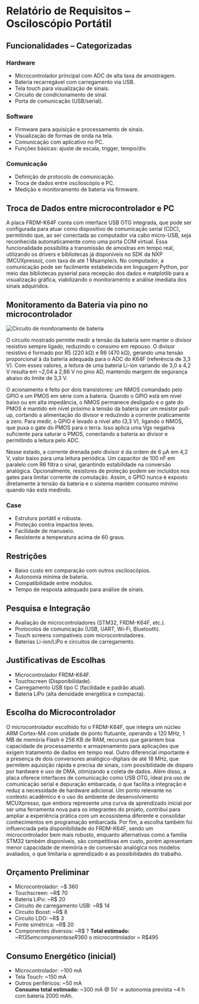 # Relatório de Requisitos – Osciloscópio Portátil

## Funcionalidades – Categorizadas
### Hardware
- Microcontrolador principal com ADC de alta taxa de amostragem.
- Bateria recarregável com carregamento via USB.
- Tela touch para visualização de sinais.
- Circuito de condicionamento de sinal.
- Porta de comunicação (USB/serial).

### Software
- Firmware para aquisição e processamento de sinais.
- Visualização de formas de onda na tela.
- Comunicação com aplicativo no PC.
- Funções básicas: ajuste de escala, trigger, tempo/div.

### Comunicação
- Definição de protocolo de comunicação.
- Troca de dados entre osciloscópio e PC.
- Medição e monitoramento de bateria via firmware.

## Troca de Dados entre microcontrolador e PC
A placa FRDM-K64F conta com interface USB OTG integrada, que pode ser configurada para atuar como dispositivo de comunicação serial (CDC), permitindo que, ao ser conectada ao computador via cabo micro-USB, seja reconhecida automaticamente como uma porta COM virtual. Essa funcionalidade possibilita a transmissão de amostras em tempo real, utilizando os drivers e bibliotecas já disponíveis no SDK da NXP (MCUXpresso), com taxa de até 1 Msample/s. No computador, a comunicação pode ser facilmente estabelecida em linguagem Python, por meio das bibliotecas pyserial para recepção dos dados e matplotlib para a visualização gráfica, viabilizando o monitoramento e análise imediata dos sinais adquiridos.

## Monitoramento da Bateria via pino no microcontrolador

![Circuito de monitoramento de bateria](etapa-1/circuito_entrada_AD.png)

O circuito mostrado permite medir a tensão da bateria sem manter o divisor resistivo sempre ligado, reduzindo o consumo em repouso. O divisor resistivo é formado por R5 (220 kΩ) e R6 (470 kΩ), gerando uma tensão proporcional à da bateria adequada para o ADC do K64F (referência de 3,3 V). Com esses valores, a leitura de uma bateria Li-ion variando de 3,0 a 4,2 V resulta em ~2,04 a 2,86 V no pino AD, mantendo margem de segurança abaixo do limite de 3,3 V.

O acionamento é feito por dois transistores: um NMOS comandado pelo GPIO e um PMOS em série com a bateria. Quando o GPIO está em nível baixo ou em alta impedância, o NMOS permanece desligado e o gate do PMOS é mantido em nível próximo à tensão da bateria por um resistor pull-up, cortando a alimentação do divisor e reduzindo a corrente praticamente a zero. Para medir, o GPIO é levado a nível alto (3,3 V), ligando o NMOS, que puxa o gate do PMOS para o terra. Isso aplica uma Vgs negativa suficiente para saturar o PMOS, conectando a bateria ao divisor e permitindo a leitura pelo ADC.

Nesse estado, a corrente drenada pelo divisor é da ordem de 6 µA em 4,2 V, valor baixo para uma leitura periódica. Um capacitor de 100 nF em paralelo com R6 filtra o sinal, garantindo estabilidade na conversão analógica. Opcionalmente, resistores de proteção podem ser incluídos nos gates para limitar corrente de comutação. Assim, o GPIO nunca é exposto diretamente à tensão da bateria e o sistema mantém consumo mínimo quando não está medindo.


### Case
- Estrutura portátil e robusta.
- Proteção contra impactos leves.
- Facilidade de manuseio.
- Resistente a temperatura acima de 60 graus.

## Restrições
- Baixo custo em comparação com outros osciloscópios.
- Autonomia mínima de bateria.
- Compatibilidade entre módulos.
- Tempo de resposta adequado para análise de sinais.

## Pesquisa e Integração
- Avaliação de microcontroladores (STM32, FRDM-K64F, etc.).
- Protocolos de comunicação (USB, UART, Wi-Fi, Bluetooth).
- Touch screens compatíveis com microcontroladores.
- Baterias Li-ion/LiPo e circuitos de carregamento.

## Justificativas de Escolhas
- Microcontrolador FRDM-K64F.
- Touchscreen (Disponibilidade).
- Carregamento USB tipo C (facilidade e padrão atual).
- Bateria LiPo (alta densidade energética e compacta).

## Escolha do Microcontrolador
O microcontrolador escolhido foi o FRDM-K64F, que integra um núcleo ARM Cortex-M4 com unidade de ponto flutuante, operando a 120 MHz, 1 MB de memória Flash e 256 KB de RAM, recursos que garantem boa capacidade de processamento e armazenamento para aplicações que exigem tratamento de dados em tempo real. Outro diferencial importante é a presença de dois conversores analógico-digitais de até 18 MHz, que permitem aquisição rápida e precisa de sinais, com possibilidade de disparo por hardware e uso de DMA, otimizando a coleta de dados. Além disso, a placa oferece interfaces de comunicação como USB OTG, ideal pra uso de comunicação serial e depuração embarcada, o que facilita a integração e reduz a necessidade de hardware adicional. Um ponto relevante no contexto acadêmico é o uso do ambiente de desenvolvimento MCUXpresso, que embora represente uma curva de aprendizado inicial por ser uma ferramenta nova para os integrantes do projeto, contribui para ampliar a experiência prática com um ecossistema diferente e consolidar conhecimentos em programação embarcada. Por fim, a escolha também foi influenciada pela disponibilidade do FRDM-K64F, sendo um microcontrolador bem mais robusto, enquanto alternativas como a família STM32 também disponíveis, são competitivas em custo, porém apresentam menor capacidade de memória e de conversão analógica nos modelos avaliados, o que limitaria o aprendizado e as possibilidades do trabalho.


## Orçamento Preliminar
- Microcontrolador: ~$ 360
- Touchscreen: ~R$ 70  
- Bateria LiPo: ~R$ 20 
- Circuito de carregamento USB: ~R$ 14
- Circuito Boost: ~R$ 8
- Circuito LDO: ~R$ 3
- Fonte simétrica: ~R$ 20
- Componentes diversos: ~R$ ? 
**Total estimado:** ~R$135 em componentes e R$360 o microcontrolador = R$495

## Consumo Energético (inicial)
- Microcontrolador: ~100 mA  
- Tela Touch: ~150 mA  
- Outros periféricos: ~50 mA  
**Consumo total estimado:** ~300 mA @ 5V → autonomia prevista ~4 h com bateria 2000 mAh.
